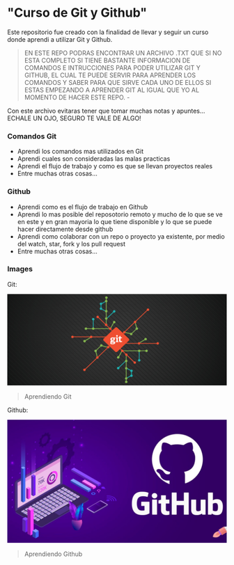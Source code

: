 # "Curso de Git y Github"

Este repositorio fue creado con la finalidad de llevar y seguir un curso donde aprendi a utilizar Git y Github.

> EN ESTE REPO PODRAS ENCONTRAR UN ARCHIVO .TXT QUE SI NO ESTA COMPLETO SI TIENE BASTANTE INFORMACION DE COMANDOS E INTRUCCIONES PARA PODER UTILIZAR GIT Y GITHUB, EL CUAL TE PUEDE SERVIR PARA APRENDER LOS COMANDOS Y SABER PARA QUE SIRVE CADA UNO DE ELLOS SI ESTAS EMPEZANDO A APRENDER GIT AL IGUAL QUE YO AL MOMENTO DE HACER ESTE REPO. -

Con este archivo evitaras tener que tomar muchas notas y apuntes... ECHALE UN OJO, SEGURO TE VALE DE ALGO!

### Comandos Git

- Aprendi los comandos mas utilizados en Git
- Aprendi cuales son consideradas las malas practicas
- Aprendi el flujo de trabajo y como es que se llevan proyectos reales
- Entre muchas otras cosas...

### Github

- Aprendi como es el flujo de trabajo en Github
- Aprendi lo mas posible del reposotorio remoto y mucho de lo que se ve en este y en gran mayoria lo que tiene disponible y lo que se puede hacer directamente desde github
- Aprendi como colaborar con un repo o proyecto ya existente, por medio del watch, star, fork y los pull request
- Entre muchas otras cosas...


### Images

Git:

![](https://github.com/EliabHdez/blog_git-github/blob/master/Imagenes/git_readme.png)

> Aprendiendo Git

Github:

![](https://github.com/EliabHdez/blog_git-github/blob/master/Imagenes/github_readme.jpg)

> Aprendiendo Github
